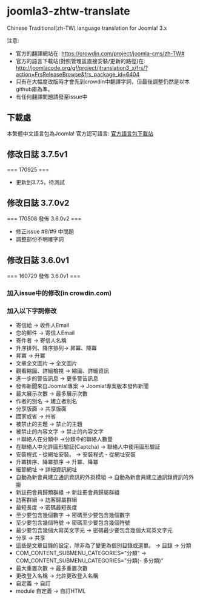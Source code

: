joomla3-zhtw-translate
======================

Chinese Traditional(zh-TW) language translation for Joomla! 3.x

注意:

- 官方的翻譯網站在: https://crowdin.com/project/joomla-cms/zh-TW#
- 官方的語言下載站(對照管理區直接安裝/更新的路徑)在: http://joomlacode.org/gf/project/jtranslation3_x/frs/?action=FrsReleaseBrowse&frs_package_id=6404
- 只有在大幅度改版時才會先到crowdin中翻譯字詞，但最後調整仍然是以本github庫為準。
- 有任何翻譯問題請發至issue中


## 下載處

本繁體中文語言包為Joomla! 官方認可語言: [官方語言包下載站](http://joomlacode.org/gf/project/jtranslation3_x/frs/?action=FrsReleaseBrowse&frs_package_id=6404)

## 修改日誌 3.7.5v1

=== 170925 ===

- 更新到3.7.5，待測試

## 修改日誌 3.7.0v2

=== 170508 發佈 3.6.0v2 ===

- 修正issue #8/#9 中問題
- 調整部份不明確字詞

## 修改日誌 3.6.0v1

=== 160729 發佈 3.6.0v1 ===

### 加入issue中的修改(in crowdin.com)

### 加入以下字詞修改

- 寄信給 -> 收件人Email
- 您的郵件 -> 寄信人Email
- 寄件者 -> 寄信人名稱
- 升序排列、降序排列-> 昇冪、降冪
- 昇冪 -> 升冪
- 文章全文圖片 -> 全文圖片
- 觀看縮圖、詳細檢視 -> 縮圖、詳細資訊
- 進一步的警告訊息 -> 更多警告訊息
- 發佈新聞來自Joomla!專案 -> Joomla!專案版本發佈新聞
- 最大展示次數 -> 最多展示次數
- 作者的別名 -> 建立者別名
- 分享版面 -> 共享版面
- 國家或省 -> 州省
- 被禁止的主題 -> 禁止的主題
- 被禁止的內容文字 -> 禁止的內容文字
- ＃聯絡人在分類中 ->分類中的聯絡人數量
- 在聯絡人中允許圖形驗証(Captcha) -> 聯絡人中使用圖形驗証
- 安裝程式 - 從網址安裝。 -> 安裝程式 - 從網址安裝
- 升冪排序、降冪排序 -> 升冪、降冪
- 細節網址 -> 詳細資訊網址
- 自動為新會員建立通訊資訊的外掛模組 -> 自動為新會員建立通訊錄資訊的外掛
- 新註冊會員歸類群組 -> 新註冊會員歸屬群組
- 訪客群組 -> 訪客歸屬群組
- 最短長度 -> 密碼最短長度
- 至少要包含幾個數字 -> 密碼至少要包含幾個數字
- 至少要包含幾個符號 -> 密碼至少要包含幾個符號
- 最少要包含幾個大寫英文字元 -> 密碼最少要包含幾個大寫英文字元
- 分享 -> 共享
- 這些是文章目錄的設定，除非為了變更為個別目錄或選單。 -> 目錄 -> 分類
- COM_CONTENT_SUBMENU_CATEGORIES="分類" -> COM_CONTENT_SUBMENU_CATEGORIES="分類(- 多分類)"
- 最大重置次數 -> 最多重置次數
- 更改登入名稱 -> 允許更改登入名稱
- 自定義 -> 自訂
- module 自定義 -> 自訂HTML
